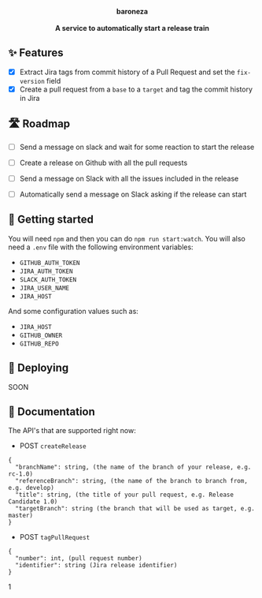 <div align="center">

  **baroneza**
  <br />
  <br />
  **A service to automatically start a release train**
</div>

## ✨ Features
- [x] Extract Jira tags from commit history of a Pull Request and set the `fix-version` field
- [x] Create a pull request from a `base` to a `target` and tag the commit history in Jira

## 🛣 Roadmap
- [ ] Send a message on slack and wait for some reaction to start the release
- [ ] Create a release on Github with all the pull requests
- [ ] Send a message on Slack with all the issues included in the release
- [ ] Automatically send a message on Slack asking if the release can start


## 🔨 Getting started
You will need `npm` and then you can do `npm run start:watch`.
You will also need a `.env` file with the following environment variables:
- `GITHUB_AUTH_TOKEN`
- `JIRA_AUTH_TOKEN`
- `SLACK_AUTH_TOKEN`
- `JIRA_USER_NAME`
- `JIRA_HOST`

And some configuration values such as:
- `JIRA_HOST`
- `GITHUB_OWNER`
- `GITHUB_REPO`


## 🚀 Deploying
SOON

## 📖 Documentation
The API's that are supported right now:
- POST `createRelease`
```
{
  "branchName": string, (the name of the branch of your release, e.g. rc-1.0)
  "referenceBranch": string, (the name of the branch to branch from, e.g. develop)
  "title": string, (the title of your pull request, e.g. Release Candidate 1.0)
  "targetBranch": string (the branch that will be used as target, e.g. master)
}
```

- POST `tagPullRequest`
```
{
  "number": int, (pull request number)
  "identifier": string (Jira release identifier)
}
```


1